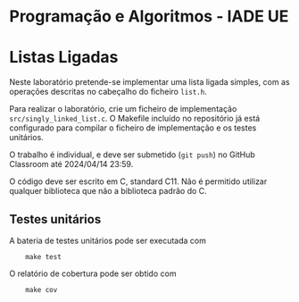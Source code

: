 # Programação e Algoritmos - IADE UE <!-- omit in toc -->

# Listas Ligadas <!-- omit in toc -->

Neste laboratório pretende-se implementar uma lista ligada simples, com as operações descritas no cabeçalho do ficheiro `list.h`.

Para realizar o laboratório, crie um ficheiro de implementação `src/singly_linked_list.c`. O Makefile incluído no repositório já está configurado para compilar o ficheiro de implementação e os testes unitários.

O trabalho é individual, e deve ser submetido (`git push`) no GitHub Classroom até 2024/04/14 23:59.

O código deve ser escrito em C, standard C11. Não é permitido utilizar qualquer biblioteca que não a biblioteca padrão do C.

## Testes unitários

A bateria de testes unitários pode ser executada com

        make test

O relatório de cobertura pode ser obtido com

        make cov
